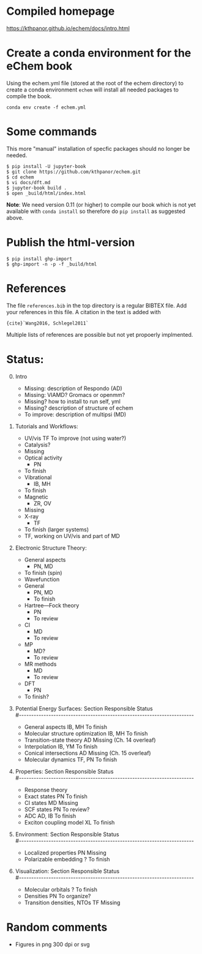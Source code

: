 # Compiled homepage
https://kthpanor.github.io/echem/docs/intro.html

# Create a conda environment for the eChem book

Using the echem.yml file (stored at the root of the echem directory) to create a conda environment `echem` will install all needed packages to compile the book.

```
conda env create -f echem.yml
```

# Some commands

This more "manual" installation of specfic packages should no longer be needed.

```
$ pip install -U jupyter-book
$ git clone https://github.com/kthpanor/echem.git
$ cd echem
$ vi docs/dft.md
$ jupyter-book build .
$ open _build/html/index.html
```

**Note**: We need version 0.11 (or higher) to compile our book which is not yet available with `conda install` so therefore do `pip install` as suggested above.

# Publish the html-version

```
$ pip install ghp-import
$ ghp-import -n -p -f _build/html
```

# References
The file `references.bib` in the top directory is a regular BIBTEX file. Add your references in this file. A citation in the text is added with

```
{cite}`Wang2016, Schlegel2011`
```

Multiple lists of references are possible but not yet propoerly implmented.

# Status:
0. Intro
	-  Missing: description of Respondo (AD)
	-  Missing: VIAMD? Gromacs or openmm?
	-  Missing? how to install to run self, yml
	-  Missing? description of structure of echem
	-  To improve: description of multipsi (MD)

1. Tutorials and Workflows: 
    -  UV/vis
    	TF
	To improve (not using water?)
    -  Catalysis?
	- Missing
    -  Optical activity
    	- PN
	- To finish
    -  Vibrational
    	- IB, MH
	- To finish
    -  Magnetic
    	-  ZR, OV
	- Missing
    -  X-ray
    	- TF
	- To finish (larger systems)
    -  TF, working on UV/vis and part of MD

2. Electronic Structure Theory:
    - General aspects
    	- PN, MD
	- To finish (spin)
    - Wavefunction
	- General
		- PN, MD
		- To finish
	- Hartree—Fock theory
		- PN
		- To review
	- CI
		- MD
		- To review
	- MP
		- MD?
		- To review
	- MR methods
		- MD
		- To review
    - DFT
    	- PN
	- To finish?

3. Potential Energy Surfaces:
	Section				Responsible	Status	
#-----------------------------------------------------------------------
    - General aspects			IB, MH		To finish
    - Molecular structure optimization	IB, MH		To finish
    - Transition-state theory		AD 		Missing (Ch. 14 overleaf)
    - Interpolation			IB, YM		To finish
    - Conical intersections		AD		Missing (Ch. 15 overleaf)
    - Molecular dynamics		TF, PN		To finish

4. Properties:
	Section				Responsible	Status	
#-----------------------------------------------------------------------
    - Response theory
	- Exact states			PN		To finish
	- CI states			MD		Missing
	- SCF states			PN		To review?
    - ADC				AD, IB		To finish
    - Exciton coupling model		XL		To finish

5. Environment:
	Section				Responsible	Status	
#-----------------------------------------------------------------------
	-  Localized properties		PN		Missing
	-  Polarizable embedding	?		To finish

6. Visualization:
	Section				Responsible	Status	
#-----------------------------------------------------------------------
	- Molecular orbitals		?		To finish
	- Densities			PN		To organize?
	- Transition densities, NTOs	TF		Missing


# Random comments

- Figures in png 300 dpi or svg

